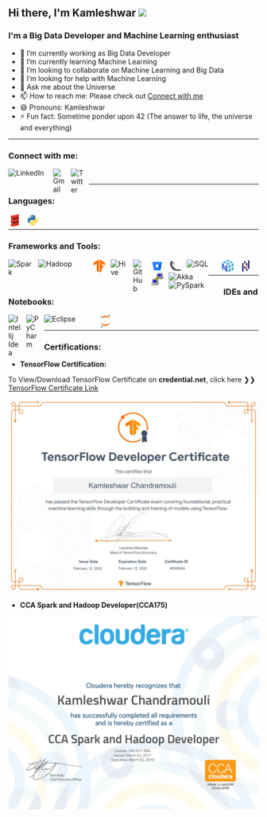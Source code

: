 ## Hi there, I'm Kamleshwar <img src="https://media.giphy.com/media/w1OBpBd7kJqHrJnJ13/giphy.gif" width="30px">

### I'm a Big Data Developer and Machine Learning enthusiast

- 🔭 I’m currently working as Big Data Developer
- 🌱 I’m currently learning Machine Learning
- 👯 I’m looking to collaborate on Machine Learning and Big Data
- 🤔 I’m looking for help with Machine Learning
- 💬 Ask me about the Universe
- 📫 How to reach me: Please check out [Connect with me][contact_me]
- 😄 Pronouns: Kamleshwar
- ⚡ Fun fact: Sometime ponder upon 42 (The answer to life, the universe and everything)

---

### Connect with me:

[<img align="left" alt="LinkedIn" width="80px" src="https://upload.wikimedia.org/wikipedia/commons/0/01/LinkedIn_Logo.svg" style="padding-right:10px;" />](https://linkedin.com/in/imkamleshwar)
[<img align="left" alt="Gmail" width="26px" src="https://upload.wikimedia.org/wikipedia/commons/7/7e/Gmail_icon_%282020%29.svg" style="padding-right:10px;" />](mailto:kamleshwar.001@gmail.com)
[<img align="left" alt="Twitter" width="26px" src="https://upload.wikimedia.org/wikipedia/commons/4/4f/Twitter-logo.svg" style="padding-right:10px;" />](https://twitter.com/imKamleshwar)

<br />

---

### Languages:

[<img align="left" alt="Scala" width="26px" src="https://raw.githubusercontent.com/devicons/devicon/master/icons/scala/scala-original.svg" style="padding-right:10px;" />](https://www.scala-lang.org/)
[<img align="left" alt="Python" width="26px" src="https://github.com/devicons/devicon/blob/master/icons/python/python-original.svg" style="padding-right:10px;" />](https://www.python.org/)

<br />

---

### Frameworks and Tools:

[<img align="left" alt="Spark" width="50px" src="https://upload.wikimedia.org/wikipedia/commons/f/f3/Apache_Spark_logo.svg" style="padding-right:10px;" />](https://spark.apache.org/)
[<img align="left" alt="Hadoop" width="100px" src="https://upload.wikimedia.org/wikipedia/commons/3/38/Hadoop_logo_new.svg" style="padding-right:10px;" />](https://hadoop.apache.org/)
[<img align="left" alt="TensorFlow" width="26px" src="https://raw.githubusercontent.com/devicons/devicon/master/icons/tensorflow/tensorflow-original.svg" style="padding-right:10px;" />](https://www.tensorflow.org/)
[<img align="left" alt="Hive" width="35px" src="https://upload.wikimedia.org/wikipedia/commons/b/bb/Apache_Hive_logo.svg" style="padding-right:10px;" />](https://hadoop.apache.org/)
[<img align="left" alt="GitHub" width="26px" src="https://user-images.githubusercontent.com/3369400/139448065-39a229ba-4b06-434b-bc67-616e2ed80c8f.png" style="padding-right:10px;" />](https://github.com/)
[<img align="left" alt="BitBucket" width="26px" src="https://raw.githubusercontent.com/devicons/devicon/master/icons/bitbucket/bitbucket-original.svg" style="padding-right:10px;" />](https://bitbucket.org/)
[<img align="left" alt="Flask" width="26px" src="https://raw.githubusercontent.com/devicons/devicon/master/icons/flask/flask-original.svg" style="padding-right:10px;" />](https://flask.palletsprojects.com)
[<img align="left" alt="SQL" width="60px" src="https://upload.wikimedia.org/wikipedia/commons/8/87/Sql_data_base_with_logo.png" style="padding-right:10px;" />](https://www.mysql.com/)
[<img align="left" alt="Numpy" width="26px" src="https://github.com/devicons/devicon/blob/master/icons/numpy/numpy-original.svg" style="padding-right:10px;" />](https://numpy.org/)
[<img align="left" alt="Pandas" width="26px" src="https://github.com/devicons/devicon/blob/master/icons/pandas/pandas-original.svg" style="padding-right:10px;" />](https://pandas.pydata.org/)
[<img align="left" alt="Putty" width="26px" src="https://raw.githubusercontent.com/devicons/devicon/master/icons/putty/putty-original.svg" style="padding-right:10px;" />](https://www.putty.org/)
[<img align="left" alt="Akka" width="70px" src="https://akka.io/resources/images/akka_full_color.svg" style="padding-right:10px;" />](https://akka.io/)
[<img align="left" alt="PySpark" object-fit="cover" width="100px" height="auto" src="https://www.edureka.co/blog/wp-content/uploads/2018/07/PySpark-logo-1.jpeg" style="padding-right:10px;" />](https://spark.apache.org/docs/latest/api/python/)

<br />

---

### IDEs and Notebooks:

[<img align="left" alt="Intellij Idea" width="26px" src="https://upload.wikimedia.org/wikipedia/commons/9/9c/IntelliJ_IDEA_Icon.svg" style="padding-right:10px;" />](https://www.jetbrains.com/idea/)
[<img align="left" alt="PyCharm" width="26px" src="https://upload.wikimedia.org/wikipedia/commons/1/1d/PyCharm_Icon.svg" style="padding-right:10px;" />](https://www.jetbrains.com/pycharm/)
[<img align="left" alt="Eclipse" width="100px" src="https://upload.wikimedia.org/wikipedia/commons/d/d0/Eclipse-Luna-Logo.svg" style="padding-right:10px;" />](https://www.eclipse.org/ide/)
[<img align="left" alt="Jupyter" width="26px" src="https://raw.githubusercontent.com/devicons/devicon/master/icons/jupyter/jupyter-original.svg" style="padding-right:10px;" />](https://jupyter.org/)

<br />

---

### Certifications:

- **TensorFlow Certification:**

To View/Download TensorFlow Certificate on **credential.net**, click here ❯❯ [TensorFlow Certificate Link](https://www.credential.net/2623664f-40db-49bb-958e-675a043d8a89)

<img src="img/tensorFlow-certificate.png" width="700">


- **CCA Spark and Hadoop Developer(CCA175)**

<img src="img/CCA175_Certification.png" width="700" />





[contact_me]: https://github.com/imkamleshwar/imkamleshwar/edit/main/README.md#connect-with-me

<!--
**imkamleshwar/imkamleshwar** is a ✨ _special_ ✨ repository because its `README.md` (this file) appears on your GitHub profile.

Here are some ideas to get you started:

- 🔭 I’m currently working on ...
- 🌱 I’m currently learning ...
- 👯 I’m looking to collaborate on ...
- 🤔 I’m looking for help with ...
- 💬 Ask me about ...
- 📫 How to reach me: ...
- 😄 Pronouns: ...
- ⚡ Fun fact: ...
-->

